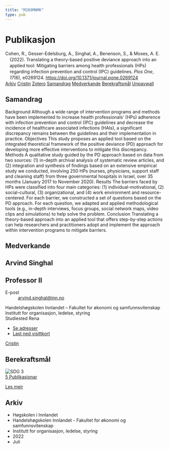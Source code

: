 ```yaml
---
title: "M289MNMK"
type: pub
---
```

<h1>Publikasjon</h1>
<article id="csl-bib-container-M289MNMK" class="csl-bib-container">
  <div class="csl-bib-body" style="line-height: 1.35; padding-left: 1em; text-indent:-1em;">
  <div class="csl-entry">Cohen, R., Gesser-Edelsburg, A., Singhal, A., Benenson, S., &amp; Moses, A. E. (2022). Translating a theory-based positive deviance approach into an applied tool: Mitigating barriers among health professionals (HPs) regarding infection prevention and control (IPC) guidelines. <i>Plos One</i>, <i>17</i>(6), e0269124. <a href="https://doi.org/10.1371/journal.pone.0269124">https://doi.org/10.1371/journal.pone.0269124</a></div>
</div>
  <div class="csl-bib-buttons">
    <a href="#taxonomy-article-M289MNMK" class="csl-bib-button">Arkiv</a>
    <a href="https://app.cristin.no/results/show.jsf?id=2038126" alt="Cristin URL" class="csl-bib-button">Cristin</a>
    <a href="http://zotero.org/groups/5402882/items/M289MNMK" alt="Zotero URL" class="csl-bib-button">Zotero</a>
    <a href="#abstract-article-M289MNMK" class="csl-bib-button">Samandrag</a>
    <a href="#contributors-article-M289MNMK" class="csl-bib-button">Medverkande</a>
    <a href="#sdg-article-M289MNMK" class="csl-bib-button">Berekraftsmål</a>
    <a href="https://journals.plos.org/plosone/article/file?id=10.1371/journal.pone.0269124&amp;type=printable" class="csl-bib-button">Unpaywall</a>
  </div>
  <div id="csl-bib-meta-container-M289MNMK"></div>
</article>
<div id="csl-bib-meta-M289MNMK" class="csl-bib-meta">
  <article id="abstract-article-M289MNMK" class="abstract-article">
    <h1>Samandrag</h1>
    Background Although a wide range of intervention programs and methods have been implemented to increase health professionals’ (HPs) adherence with infection prevention and control (IPC) guidelines and decrease the incidence of healthcare associated infections (HAIs), a significant discrepancy remains between the guidelines and their implementation in practice. Objectives This study proposes an applied tool based on the integrated theoretical framework of the positive deviance (PD) approach for developing more effective interventions to mitigate this discrepancy. Methods A qualitative study guided by the PD approach based on data from two sources: (1) in-depth archival analysis of systematic review articles, and (2) integration and synthesis of findings based on an extensive empirical study we conducted, involving 250 HPs (nurses, physicians, support staff and cleaning staff) from three governmental hospitals in Israel, over 35 months (January 2017 to November 2020). Results The barriers faced by HPs were classified into four main categories: (1) individual-motivational, (2) social-cultural, (3) organizational, and (4) work environment and resource-centered. For each barrier, we constructed a set of questions based on the PD approach. For each question, we adapted and applied methodological tools (e.g., in-depth interviews, focus groups, social network maps, video clips and simulations) to help solve the problem. Conclusion Translating a theory-based approach into an applied tool that offers step-by-step actions can help researchers and practitioners adopt and implement the approach within intervention programs to mitigate barriers.
  </article>
  <article id="contributors-article-M289MNMK" class="contributors-article">
    <h1>Medverkande</h1>
    <div class="personas"> <div class="vrtx-hinn-person-card"> <div class="photo"> <i class="lar la-user-circle missing-person"></i> </div> <div class="info"> <hgroup><h1>Arvind Singhal</h1> <h2>Professor II</h2> </hgroup><dl> <dt>E-post</dt> <dd> <a href="mailto:arvind.singhal@inn.no">arvind.singhal@inn.no</a> </dd> </dl> <p> Handelshøgskolen Innlandet – Fakultet for økonomi og samfunnsvitenskap<br> Institutt for organisasjon, ledelse, styring<br> Studiested Rena </p> <ul class="vrtx-hinn-links"> <li><a href="https://www.inn.no/finn-en-ansatt/arvind-singhal.html#vrtx-hinn-addresses">Se adresser</a></li> <li><a href="https://www.inn.no/finn-en-ansatt/arvind-singhal.html?vrtx=vcf">Last ned visittkort</a></li> </ul> </div> </div> <a href="https://app.cristin.no/persons/show.jsf?id=863653" alt="Cristin URL" class="personas-cristin">Cristin</a> </div>
  </article>
  <article id="sdg-article-M289MNMK" class="sdg-article">
    <h1>Berekraftsmål</h1>
    <div class="sdg-container"><div id="sdg3" class="sdg"> <img src="{{< params subfolder >}}images/sdg/sdg03_no.png" class="image" alt="SDG 3"> <div class="sdg-overlay"> <a href="{{< params subfolder >}}no/archive/?sdg=3#archive" class="sdg-publication-count"><span>5</span> Publikasjonar</a> <p><a href="NA" class="sdg-read-more">Les meir</a></p> </div> </div></div>
  </article>
  <article id="taxonomy-article-M289MNMK" class="taxonomy-article">
    <h1>Arkiv</h1>
    <ul>
      <li>Høgskolen i Innlandet</li>
      <li>Handelshøgskolen Innlandet - Fakultet for økonomi og samfunnsvitenskap</li>
      <li>Institutt for organisasjon, ledelse, styring</li>
      <li>2022</li>
      <li>Juli</li>
    </ul>
  </article>
</div>
